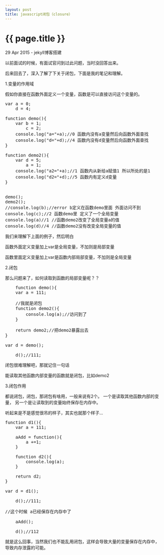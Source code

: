 ```yaml
---
layout: post
title: javascript闭包（closure）
---
```


{{ page.title }}
================

<p class="meta">29 Apr 2015 - jekyll博客搭建</p>

以前面试的时候，有面试官问到过此问题，当时没回答出来。

后来回去了，深入了解了下关于闭包，下面是我的笔记和理解。

1.变量的作用域

假如你直接在函数外面定义一个变量，函数是可以直接访问这个变量的。

<pre>
var a = 0;
    d = 4;

function demo(){
	var b = 1;
	    c = 2;
	console.log("a="+a);//0 函数内没有a变量然后向函数外面查找
	console.log("d="+d);//4 函数内没有d变量然后向函数外面查找
}

function demo2(){
	var d = 5;
	    a = 1;
	console.log("a2="+a);//1 函数内从新给a赋值1 所以所处的是1
	console.log("d2="+d);//5 函数内有定义d变量 
}


demo();
demo2();
//console.log(b);//error b定义在函数demo里面 外面访问不到
console.log(c);//2 函数demo里 定义了一个全局变量
console.log(a)//1 //函数demo2改变了全局变量a的值
console.log(d)//4 //函数demo2没有改变全局变量的值	
</pre>



我们来理解下上面的例子，然后明白

函数外面定义变量加上var是全局变量，不加则是局部变量

函数里面定义变量加上var是函数内部局部变量，不加则是全局变量

2.闭包

那么问题来了，如何读取到函数的局部变量呢？？

<pre>
	function demo(){
	var a = 111;
	
	//我就是闭包
	function demo2(){
		console.log(a);//访问到了
	}

	return demo2;//把demo2暴露出去
}

var d = demo();

    d();//111;
</pre>

闭包很难理解吧，那就记住一句话

能读取其他函数内部变量的函数就是闭包，比如demo2

3.闭包作用

都说闭包，闭包，那闭包有啥用，一般来说有2个。
一个是读取其他函数内部的变量，
另一个是让读取到的变量始终保存在内存中。

听起来是不是感觉很吊的样子，其实也就那个样子...

<pre>
function d1(){
	var a = 111;
	
	aAdd = function(){
		a +=1;
	}

	function d2(){
		console.log(a);
	}

	return d2;
}

var d = d1();

    d();//111;

//这个时候 a已经保存在内存中了

    aAdd();

    d();//112	
</pre>


就是这么回事，当然我们也不能乱用闭包，这样会导致大量的变量保存在内存中，导致内存泄露的可能。





